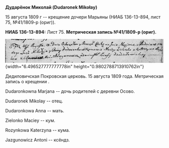 **Дударёнок Миколай (Dudaronek Mikołay)**

15 августа 1809 г -- крещение дочери Марьяны (НИАБ 136-13-894, лист 75,
№41/1809-р (ориг)).

**НИАБ 136-13-894:** Лист 75. **Метрическая запись №41/1809-р (ориг).**

![](./media/9efbe3441cc0ee2c67cddc6e8962ef349022fc78.png){width="6.496527777777778in"
height="0.9802788713910762in"}

Дедиловичская Покровская церковь. 15 августа 1809 года. Метрическая
запись о крещении .

Dudaronkowna Marjana -- дочь родителей с деревни Осовo.

Dudaronek Mikolay -- отец.

Dudaronkowa Anna -- мать.

Zielonko Maciey -- кум.

Rozynkowa Katerzyna -- кума.

Jazgunowicz Antoni -- ксёндз.
